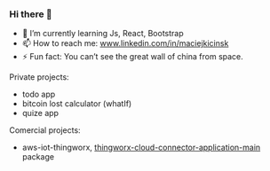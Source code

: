 ### Hi there 👋

- 🌱 I’m currently learning Js, React, Bootstrap
- 📫 How to reach me: www.linkedin.com/in/maciejkicinsk
- ⚡ Fun fact: You can’t see the great wall of china from space.

Private projects:
- todo app
- bitcoin lost calculator (whatIf)
- quize app

Comercial projects:
- aws-iot-thingworx,  [thingworx-cloud-connector-application-main](https://github.com/MaciejKicinski/aws-iot-thingworx/tree/main/thingworx-cloud-connector-application-main) package
